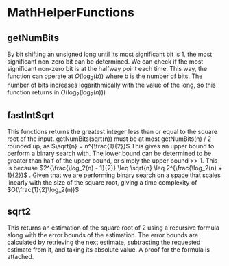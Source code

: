 # MathHelperFunctions

## getNumBits

By bit shifting an unsigned long until its most significant bit is 1, the most significant non-zero bit can be determined.
We can check if the most significant non-zero bit is at the halfway point each time. This way, the function can operate at $O(\log_2(b))$ where b is the number of bits.
The number of bits increases logarithmically with the value of the long, so this function returns in $O(\log_2(\log_2(n)))$

## fastIntSqrt

This functions returns the greatest integer less than or equal to the square root of the input. getNumBits(sqrt(n)) must be at most getNumBits(n) / 2 rounded up, as $\sqrt{n} = n^{\frac{1}{2}}$ This gives an upper bound to perform a binary search with.
The lower bound can be determined to be greater than half of the upper bound, or simply the upper bound >> 1. This is because $2^{\frac{\log_2(n) - 1}{2}} \leq \sqrt{n} \leq 2^{\frac{\log_2(n) + 1}{2}}$
. Given that we are performing binary search on a space that scales linearly with the size of the square root, giving a time complexity of $O(\frac{1}{2}\log_2(n))$

## sqrt2

This returns an estimation of the square root of 2 using a recursive formula along with the error bounds of the estimation.
The error bounds are calculated by retrieving the next estimate, subtracting the requested estimate from it, and taking its absolute value.
A proof for the formula is attached.
